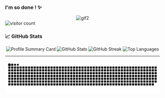 ### I'm so done ! ✨
<div align="center">
  <img src="https://github.com/C-loud-Nine/C-loud-Nine/assets/104518333/cf01fcfa-8ad7-4662-8498-c368265c81de" alt="gif2">
</div



<div align="center">
  <img src="https://visitor-badge.laobi.icu/badge?page_id=C-loud-Nine" alt="visitor count"/>
</div>


### 📈 GitHub Stats

<div align="center">
  <img src="http://github-profile-summary-cards.vercel.app/api/cards/profile-details?username=C-loud-Nine&theme=react" alt="Profile Summary Card"/>
  <img src="https://github-readme-stats.vercel.app/api?username=C-loud-Nine&hide_title=false&hide_rank=false&show_icons=true&include_all_commits=true&count_private=true&disable_animations=false&theme=dracula&locale=en&hide_border=false" height="150" alt="GitHub Stats" />
  <img src="https://streak-stats.demolab.com?user=C-loud-Nine&locale=en&mode=daily&theme=dracula&hide_border=false&border_radius=5" height="150" alt="GitHub Streak" />
  <img src="https://github-readme-stats.vercel.app/api/top-langs/?username=C-loud-Nine&hide=HTML&langs_count=8&layout=compact&theme=react&border_radius=10&size_weight=0.5&count_weight=0.5&exclude_repo=github-readme-stats" alt="Top Languages" />
</div>

---

<div align="center">
   <img src="https://raw.githubusercontent.com/Platane/snk/output/github-contribution-grid-snake.svg" alt="Contribution Snake Animation" />
</div>
